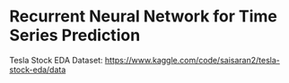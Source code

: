 # Recurrent Neural Network for Time Series Prediction
Tesla Stock EDA Dataset: https://www.kaggle.com/code/saisaran2/tesla-stock-eda/data
